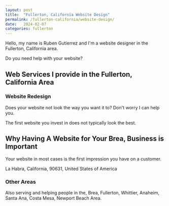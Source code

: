 ```yaml
---
layout: post
title:  "Fullerton, California Website Design"
permalink: /fullerton-california/website-design/
date:   2024-02-07
categories: fullerton
---
```


Hello, my name is Ruben Gutierrez and I'm a website designer in the Fullerton, California area.

Do you need help with your website? 

## Web Services I provide in the Fullerton, California Area

### Website Redesign
Does your website not look the way you want it to? Don't worry I can help you.

The first website you invest in does not typically look the best.  

## Why Having A Website for Your Brea, Business is Important

Your website in most cases is the first impression you have on a customer.

La Habra, California, 90631, United States of America

### Other Areas
Also serving and helping people in the, Brea, Fullerton, Whittier, Anaheim, Santa Ana, Costa Mesa, Newport Beach Area.